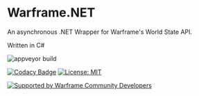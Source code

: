 # Warframe.NET
An asynchronous .NET Wrapper for Warframe's World State API.

Written in C#

![appveyor build](https://ci.appveyor.com/api/projects/status/bn8a7ed8mexc92ms/branch/master?svg=true)

[![Codacy Badge](https://api.codacy.com/project/badge/Grade/be5a1ae07c3748f39bfb50041fbfe5f9)](https://app.codacy.com/app/TobiTenno/warframe-net?utm_source=github.com&utm_medium=referral&utm_content=WFCD/warframe-net&utm_campaign=Badge_Grade_Dashboard)
[![License: MIT](https://img.shields.io/badge/License-MIT-yellow.svg)](https://opensource.org/licenses/MIT)

[![Supported by Warframe Community Developers](https://warframestat.us/wfcd.png)](https://github.com/WFCD "Supported by Warframe Community Developers")
